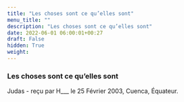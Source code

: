 ```yaml
---
title: "Les choses sont ce qu’elles sont"
menu_title: ""
description: "Les choses sont ce qu’elles sont"
date: 2022-06-01 06:00:01+00:27
draft: False
hidden: True
weight:
---
```

### Les choses sont ce qu’elles sont

Judas - reçu par H___ le 25 Février 2003, Cuenca, Équateur.



